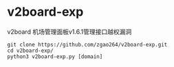 # v2board-exp
v2board 机场管理面板v1.6.1管理接口越权漏洞
```
git clone https://github.com/zgao264/v2board-exp.git
cd v2board-exp/
python3 v2board-exp.py [domain]
```